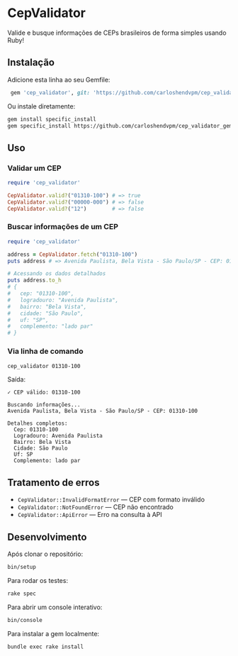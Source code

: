# CepValidator

Valide e busque informações de CEPs brasileiros de forma simples usando Ruby!

## Instalação

Adicione esta linha ao seu Gemfile:

```ruby
 gem 'cep_validator', git: 'https://github.com/carloshendvpm/cep_validator_gem'
```

Ou instale diretamente:

```bash
gem install specific_install
gem specific_install https://github.com/carloshendvpm/cep_validator_gem
```
## Uso

### Validar um CEP

```ruby
require 'cep_validator'

CepValidator.valid?("01310-100") # => true
CepValidator.valid?("00000-000") # => false
CepValidator.valid?("12")        # => false
```

### Buscar informações de um CEP

```ruby
require 'cep_validator'

address = CepValidator.fetch("01310-100")
puts address # => Avenida Paulista, Bela Vista - São Paulo/SP - CEP: 01310-100

# Acessando os dados detalhados
puts address.to_h
# {
#   cep: "01310-100",
#   logradouro: "Avenida Paulista",
#   bairro: "Bela Vista",
#   cidade: "São Paulo",
#   uf: "SP",
#   complemento: "lado par"
# }
```

### Via linha de comando

```bash
cep_validator 01310-100
```

Saída:
```
✓ CEP válido: 01310-100

Buscando informações...
Avenida Paulista, Bela Vista - São Paulo/SP - CEP: 01310-100

Detalhes completos:
  Cep: 01310-100
  Logradouro: Avenida Paulista
  Bairro: Bela Vista
  Cidade: São Paulo
  Uf: SP
  Complemento: lado par
```

## Tratamento de erros

- `CepValidator::InvalidFormatError` — CEP com formato inválido
- `CepValidator::NotFoundError` — CEP não encontrado
- `CepValidator::ApiError` — Erro na consulta à API

## Desenvolvimento

Após clonar o repositório:

```bash
bin/setup
```

Para rodar os testes:

```bash
rake spec
```

Para abrir um console interativo:

```bash
bin/console
```

Para instalar a gem localmente:

```bash
bundle exec rake install
```
